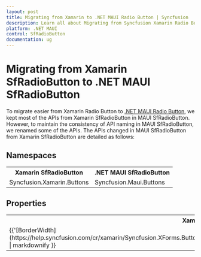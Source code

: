 ```yaml
---
layout: post
title: Migrating from Xamarin to .NET MAUI Radio Button | Syncfusion 
description: Learn all about Migrating from Syncfusion Xamarin Radio Button to Syncfusion .NET MAUI Radio Button control and more here.
platform: .NET MAUI
control: SfRadioButton
documentation: ug
---  
```


# Migrating from Xamarin SfRadioButton to .NET MAUI SfRadioButton 

To migrate easier from Xamarin Radio Button to [.NET MAUI Radio Button](https://www.syncfusion.com/maui-controls/maui-radio-button), we kept most of the APIs from Xamarin SfRadioButton in MAUI SfRadioButton. However, to maintain the consistency of API naming in MAUI SfRadioButton, we renamed some of the APIs. The APIs changed in MAUI SfRadioButton from Xamarin SfRadioButton are detailed as follows:

## Namespaces 

<table>
<tr>
<th>Xamarin SfRadioButton</th>
<th>.NET MAUI SfRadioButton</th></tr>
<tr>
<td>Syncfusion.Xamarin.Buttons</td>
<td>Syncfusion.Maui.Buttons</td></tr>
</table>

## Properties

<table> 
<tr>
<th>Xamarin SfRadioButton</th>
<th>.NET MAUI SfRadioButton</th>
<th>Description</th></tr>
<tr>
<td> {{'[BorderWidth](https://help.syncfusion.com/cr/xamarin/Syncfusion.XForms.Buttons.ToggleButton.html#Syncfusion_XForms_Buttons_ToggleButton_BorderWidth)' | markdownify }}</td>
<td> {{'[StrokeThickness](https://help.syncfusion.com/cr/maui/Syncfusion.Maui.Buttons.ToggleButton.html#Syncfusion_Maui_Buttons_ToggleButton_StrokeThickness)' | markdownify }}</td>
<td>Gets or sets the stroke thickness.</td></tr>
</table> 



